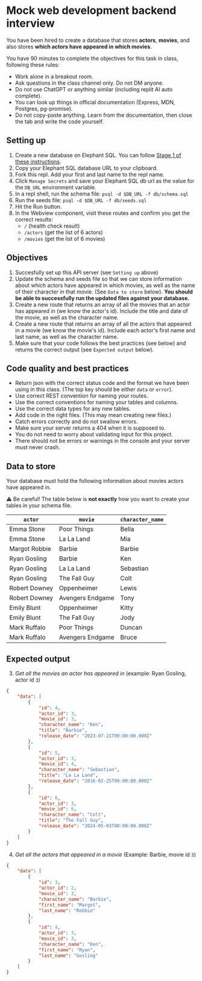 # Mock web development backend interview

You have been hired to create a database that stores **actors**, **movies**, and also stores **which actors have appeared in which movies**.

You have 90 minutes to complete the objectives for this task in class, following these rules:

- Work alone in a breakout room.
- Ask questions in the class channel only. Do not DM anyone.
- Do not use ChatGPT or anything similar (including replit AI auto complete).
- You can look up things in official documentation (Express, MDN, Postgres, pg-promise).
- Do not copy-paste anything. Learn from the documentation, then close the tab and write the code yourself.

## Setting up
1. Create a new database on Elephant SQL. You can follow [Stage 1 of these instructions](https://docs.google.com/document/d/1V-zsugFZ-sgxvscthfCgByJfBno6xz9TXFd3BMTsOIE/edit?usp=sharing).
2. Copy your Elephant SQL database URL to your clipboard.
3. Fork this repl. Add your first and last name to the repl name.
4. Click `Manage Secrets` and save your Elephant SQL db url as the value for the `DB_URL` environment variable.
5. In a repl shell, run the schema file: `psql -d $DB_URL -f db/schema.sql`
6. Run the seeds file: `psql -d $DB_URL -f db/seeds.sql`
7. Hit the Run button.
8. In the Webview component, visit these routes and confirm you get the correct results:
    - `/` (health check result)
    - `/actors` (get the list of 6 actors)
    - `/movies` (get the list of 6 movies)

## Objectives
1. Succesfully set up this API server (see `Setting up` above)
2. Update the schema and seeds file so that we can store information about which actors have appeared in which movies, as well as the name of their character in that movie. (See `Data to store` below). **You should be able to successfully run the updated files against your database.**
3. Create a new route that returns an array of all the movies that an actor has appeared in (we know the actor's id). Include the title and date of the movie, as well as the character name.
4. Create a new route that returns an array of all the actors that appeared in a movie (we know the movie's id). Include each actor's first name and last name, as well as the character name.
5. Make sure that your code follows the best practices (see below) and returns the correct output (see `Expected output` below).

## Code quality and best practices
- Return json with the correct status code and the format we have been using in this class. (The top key should be either `data` or `error`).
- Use correct REST convention for naming your routes.
- Use the correct conventions for naming your tables and columns.
- Use the correct data types for any new tables.
- Add code in the right files. (This may mean creating new files.)
- Catch errors correctly and do not swallow errors.
- Make sure your server returns a 404 when it is supposed to.
- You do not need to worry about validating input for this project.
- There should not be errors or warnings in the console and your server must never crash.

## Data to store
Your database must hold the following information about movies actors have appeared in.

⚠️ Be careful! The table below is **not exactly** how you want to create your tables in your schema file.

|`actor`|`movie`|`character_name`|
|----|----|----|
|Emma Stone|Poor Things|Bella|
|Emma Stone|La La Land|Mia|
|Margot Robbie|Barbie|Barbie|
|Ryan Gosling|Barbie|Ken|
|Ryan Gosling|La La Land|Sebastian|
|Ryan Gosling|The Fall Guy|Colt|
|Robert Downey|Oppenheimer|Lewis|
|Robert Downey|Avengers Endgame|Tony|
|Emily Blunt|Oppenheimer|Kitty|
|Emily Blunt|The Fall Guy|Jody|
|Mark Ruffalo|Poor Things|Duncan|
|Mark Ruffalo|Avengers Endgame|Bruce|

## Expected output
3. _Get all the movies an actor has appeared in_ (example: Ryan Gosling, actor id `3`)

```JSON
{
    "data": [
        {
            "id": 4,
            "actor_id": 3,
            "movie_id": 3,
            "character_name": "Ken",
            "title": "Barbie",
            "release_date": "2023-07-21T00:00:00.000Z"
        },
        {
            "id": 5,
            "actor_id": 3,
            "movie_id": 4,
            "character_name": "Sebastian",
            "title": "La La Land",
            "release_date": "2016-02-25T00:00:00.000Z"
        },
        {
            "id": 6,
            "actor_id": 3,
            "movie_id": 6,
            "character_name": "Colt",
            "title": "The Fall Guy",
            "release_date": "2024-05-03T00:00:00.000Z"
        }
    ]
}
```
4. _Get all the actors that appeared in a movie_
(Example: Barbie, movie id `3`)
```JSON
{
    "data": [
        {
            "id": 3,
            "actor_id": 2,
            "movie_id": 3,
            "character_name": "Barbie",
            "first_name": "Margot",
            "last_name": "Robbie"
        },
        {
            "id": 4,
            "actor_id": 3,
            "movie_id": 3,
            "character_name": "Ken",
            "first_name": "Ryan",
            "last_name": "Gosling"
        }
    ]
}
```
